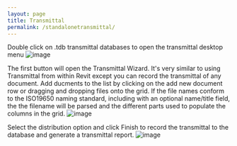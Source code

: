 ```yaml
---
layout: page
title: Transmittal
permalink: /standalonetransmittal/
---
```

Double click on .tdb transmittal databases to open the transmittal desktop menu
![image](https://user-images.githubusercontent.com/1886088/178136247-28566294-f4e6-4e66-b9d2-5404ec6da86c.png)

The first button will open the Transmittal Wizard. It's very similar to using Transmittal from within Revit except you can record the transmittal of any document. Add ducments to the list by clicking on the add new document row or dragging and dropping files onto the grid.  If the file names conform to the ISO19650 naming standard, including with an optional name/title field, the the filename will be parsed and the different parts used to populate the columns in the grid.
![image](https://user-images.githubusercontent.com/1886088/178136498-5a4886c1-a37f-4b06-b385-3f72ba244bf1.png)

Select the distribution option and click Finish to record the transmittal to the database and generate a transmittal report.
![image](https://user-images.githubusercontent.com/1886088/178136615-41322afa-12fa-4a82-bcfc-91a2d944f0e5.png)
